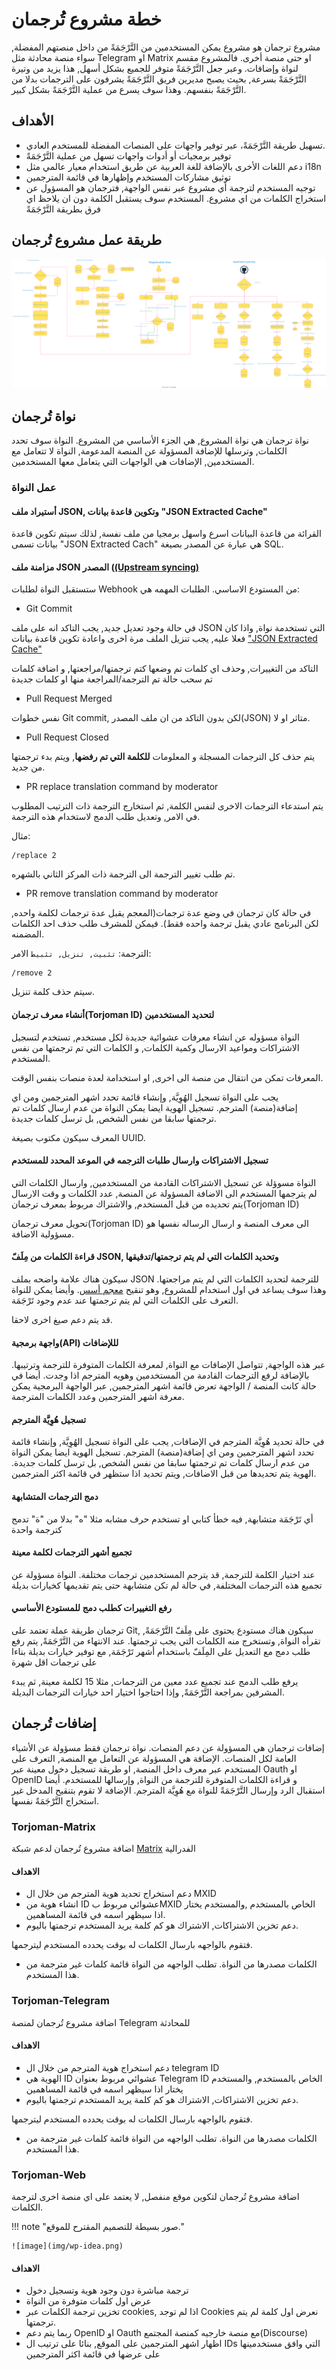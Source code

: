 # خطة مشروع تُرجمان

مشروع ترجمان هو مشروع يمكن المستخدمين من التَّرْجَمَةً من داخل منصتهم المفضلة, سواء منصة محادثة مثل Telegram او Matrix او حتى منصة أخرى.
فالمشروع مقسم لنواة وإضافات.
وعبر جعل التَّرْجَمَةً متوفر للجميع بشكل أسهل, هذا يزيد من وتيرة التَّرْجَمَةً بسرعة, بحيث يصبح مديرين فريق التَّرْجَمَةً يشرفون على الترجمات بدلا من التَّرْجَمَةً بنفسهم.
وهذا سوف يسرع من عملية التَّرْجَمَةً بشكل كبير.


## الأهداف
- تسهيل طريقة التَّرْجَمَةً، عبر توفير واجهات على المنصات المفضلة للمستخدم العادي.
- توفير برمجيات أو أدوات واجهات تسهل من عملية التَّرْجَمَةً
- دعم اللغات الأخرى بالإضافة للغة العربية عن طريق استخدام معيار عالمي مثل i18n
- توثيق مشاركات المستخدم وإظهارها في قائمة المترجمين
- توجيه المستخدم لترجمة أي مشروع عبر نفس الواجهة, فترجمان هو المسؤول عن استخراج الكلمات من اي مشروع.
المستخدم سوف يستقبل الكلمة دون ان يلاحظ اي فرق بطريقة التَّرْجَمَةً



## طريقة عمل مشروع تُرجمان

![](img/torjoman-plan.svg)

## نواة تُرجمان
نواة ترجمان هي نواة المشروع, هي الجزء الأساسي من المشروع.
النواة سوف تحدد الكلمات, وترسلها للإضافة المسؤولة عن المنصة المدعومة, النواة لا تتعامل مع المستخدمين, الإضافات هي الواجهات التي يتعامل معها المستخدمين.
### عمل النواة

#### أستيراد ملف JSON, وتكوين قاعدة بيانات "JSON Extracted Cache"
القرائة من قاعدة البيانات اسرع واسهل برمجيا  من ملف نفسة, لذلك سيتم تكوين قاعدة بيانات تسمى "JSON Extracted Cach"
هي عبارة عن المصدر بصيغة SQL.

#### مزامنة ملف JSON المصدر ([(Upstream syncing)](#_3)
ستستقبل النواة لطلبات Webhook من المستودع الاساسي.
الطلبات المهمه هي:

- Git Commit

في حالة وجود تعديل جديد, يجب التاكد انه على ملف JSON التي تستخدمة نواة, واذا كان فعلا عليه, يجب تنزيل الملف مرة اخرى واعادة تكوين قاعدة بيانات ["JSON Extracted Cache"](#json-json-extracted-cache)

التاكد من التغييرات, وحذف اي كلمات تم وضعها كتم ترجمتها/مراجعتها, و اضافة كلمات تم سحب حالة تم الترجمة/المراجعة منها او كلمات جديدة

- Pull Request Merged

نفس خطوات Git commit, لكن بدون التاكد من ان ملف المصدر(JSON) متاثر او لا.

- Pull Request Closed

يتم حذف كل الترجمات المسجلة و المعلومات **للكلمة التي تم رفضها**, ويتم بدء ترجمتها من جديد.

- PR replace translation command by moderator

يتم استدعاء الترجمات الاخرى لنفس الكلمة, ثم استخارج الترجمة ذات الترتيب المطلوب في الامر, وتعديل طلب الدمج لاستخدام هذه الترجمة.

مثال:
```
/replace 2
```

تم طلب تغيير الترجمة الى الترجمة ذات المركز الثاني بالشهره.

- PR remove translation command by moderator

في حالة كان ترجمان في وضع عدة ترجمات(المعجم يقبل عدة ترجمات لكلمة واحده, لكن البرنامج عادي يقبل ترجمة واحده فقط).
فيمكن للمشرف طلب حذف احد الكلمات المضمنه.

الترجمة: `تثبيت, تنزيل, تثبيط`
الامر:
```
/remove 2
```
سيتم حذف كلمة تنزيل.

#### أنشاء معرف ترجمان(Torjoman ID) لتحديد المستخدمين
النواة مسؤوله عن انشاء معرفات عشوائية جديدة لكل مستخدم, تستخدم لتسجيل الاشتراكات ومواعيد الارسال وكمية الكلمات, و الكلمات التي تم ترجمتها من نفس المستخدم.

المعرفات تمكن من انتقال من منصة الى اخرى, او استخدامة لعدة منصات بنفس الوقت.

يجب على النواة تسجيل الهُوِيَّة, وإنشاء قائمة تحدد اشهر المترجمين ومن اي إضافة(منصة) المترجم.
تسجيل الهوية ايضا يمكن النواة من عدم ارسال كلمات تم ترجمتها سابقا من نفس الشخص, بل ترسل كلمات جديدة.

المعرف سيكون مكتوب بصيغة UUID.

#### تسجيل الاشتراكات وارسال طلبات الترجمه في الموعد المحدد للمستخدم
النواة مسوؤلة عن تسجيل الاشتراكات القادمة من المستخدمين, وارسال الكلمات التي لم يترجمها المستخدم الى الاضافة المسؤولة عن المنصة, عدد الكلمات و وقت الارسال يتم تحديده من قبل المستخدم, والاشتراك مربوط بمعرف ترجمان(Torjoman ID)

تحويل معرف ترجمان(Torjoman ID) الى معرف المنصة و ارسال الرساله نفسها هو مسؤولية الاضافة.

#### قراءة الكلمات من مِلَفّ JSON, وتحديد الكلمات التي لم يتم ترجمتها/تدقيقها
سيكون هناك علامة واضحه بملف JSON للترجمة لتحديد الكلمات التي لم يتم مراجعتها.
وهذا سوف يساعد في اول استخدام للمشروع, وهو تنقيح [معجم أسس](https://dictionary.aosus.org).
وأيضا يمكن للنواة التعرف على الكلمات التي لم يتم ترجمتها عند عدم وجود تَرْجَمَة.

قد يتم دعم صيغ اخرى لاحقا.

#### واجهة برمجية(API) لللإضافات
عبر هذه الواجهة, تتواصل الإضافات مع النواة, لمعرفة الكلمات المتوفرة للترجمة وترتيبها.
بالإضافة لرفع الترجمات القادمة من المستخدمين وهويه المترجم اذا وجدت.
أيضا في حالة كانت المنصة / الواجهة تعرض قائمة اشهر المترجمين, عبر الواجهة البرمجية يمكن معرفة اشهر المترجمين وعدد الكلمات المترجمة.

#### تسجيل هُوِيَّة المترجم
في حالة تحديد هُوِيَّة المترجم في الإضافات, يجب على النواة تسجيل الهُوِيَّة, وإنشاء قائمة تحدد اشهر المترجمين ومن اي إضافة(منصة) المترجم.
تسجيل الهوية ايضا يمكن النواة من عدم ارسال كلمات تم ترجمتها سابقا من نفس الشخص, بل ترسل كلمات جديدة.
الهوية يتم تحديدها من قبل الاضافات, ويتم تحديد اذا ستظهر في قائمة اكثر المترجمين.

#### دمج الترجمات المتشابهة
أي تَرْجَمَة متشابهة, فيه خطأ كتابي او تستخدم حرف مشابه مثلا "ه" بدلا من "ة" تدمج كترجمة واحدة

#### تجميع أشهر الترجمات لكلمة معينة
عند اختيار الكلمة للترجمة, قد يترجم المستخدمين ترجمات مختلفة. النواة مسؤولة عن تجميع هذه الترجمات المختلفة, في حالة لم تكن متشابهة حتى يتم تقديمها كخيارات بديلة

#### رفع التغييرات كطلب دمج للمستودع الأساسي
ترجمان طريقة عملة تعتمد على Git, سيكون هناك مستودع يحتوى على مِلَفّ التَّرْجَمَةً, تقرأه النواة, وتستخرج منه الكلمات التي يجب ترجمتها.
عند الانتهاء من التَّرْجَمَةً, يتم رفع طلب دمج مع التعديل على المِلَفّ باستخدام أشهر تَرْجَمَة, مع توفير خيارات بديلة بناءا على ترجمات اقل شهرة

يرفع طلب الدمج عند تجميع عدد معين من الترجمات, مثلا 15 لكلمة معينة, ثم يبدء المشرفين بمراجعة التَّرْجَمَةً, وإذا احتاجوا اختيار احد خيارات الترجمات البديلة.

## إضافات تُرجمان
إضافات ترجمان هي المسؤولة عن دعم المنصات.
نواة ترجمان فقط مسؤولة عن الأشياء العامة لكل المنصات.
الإضافة هي المسؤولة عن التعامل مع المنصة, التعرف على المستخدم عبر معرف داخل المنصة, او طريقة تسجيل دخول معينة عبر Oauth او OpenID و  قراءة الكلمات المتوفرة للترجمة من النواة, وإرسالها للمستخدم.
أيضا استقبال الرد وإرسال التَّرْجَمَةً للنواة مع هُوِيَّة المترجم.
الإضافة لا تقوم بتنقيح المدخل غير استخراج التَّرْجَمَةً نفسها.

### Torjoman-Matrix
اضافة مشروع تُرجمان لدعم شبكة [Matrix](https://discourse.aosus.org/t/topic/1658) الفدرالية

#### الاهداف
- دعم استخراج تحديد هوية المترجم من خلال ال MXID
- انشاء هوية من ID عشوائي مربوط بMXID الخاص بالمستخدم ,والمستخدم يختار اذا سيظهر اسمه في قائمة المساهمين.
- دعم تخزين الاشتراكات, الاشتراك هو كم كلمة يريد المستخدم ترجمتها باليوم.

فتقوم بالواجهه بارسال الكلمات له بوقت يحدده المستخدم ليترجمها.

- الكلمات مصدرها من النواة. تطلب الواجهه من النواة قائمة كلمات غير مترجمة من هذا المستخدم.


### Torjoman-Telegram
اضافة مشروع تُرجمان لمنصة Telegram للمحادثة

#### الاهداف
- دعم استخراج هوية المترجم من خلال ال telegram ID
- الهوية هي ID عشوائي مربوط بعنوان Telegram ID الخاص بالمستخدم, والمستخدم يختار اذا سيظهر اسمه في قائمة المساهمين
- دعم تخزين الاشتراكات, الاشتراك هو كم كلمة يريد المستخدم ترجمتها باليوم.

فتقوم بالواجهه بارسال الكلمات له بوقت يحدده المستخدم ليترجمها.

- الكلمات مصدرها من النواة. تطلب الواجهه من النواة قائمة كلمات غير مترجمة من هذا المستخدم.

### Torjoman-Web
اضافة  مشروع تُرجمان لتكوين موقع منفصل, لا يعتمد على اي منصة اخرى لترجمة الكلمات.

!!! note "صور بسيطة للتصميم المقترح للموقع."

    ![image](img/wp-idea.png)

#### الاهداف
- ترجمة مباشرة دون وجود هوية وتسجيل دخول
- عرض اول كلمات متوفرة من النواة
- تخزين ترجمة الكلمات عبر cookies, اذا لم توجد Cookies نعرض اول كلمة لم يتم ترجمتها.
- ربما يتم دعم OpenID او Oauth مع منصة خارجيه كمنصة المجتمع(Discourse)
- اظهار اشهر المترجمين على الموقع, بنائا على ترتيب ال IDs التي وافق مستخدمينها على عرضها في قائمة اكثر المترجمين 




